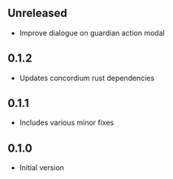 ## Unreleased

- Improve dialogue on guardian action modal

## 0.1.2

- Updates concordium rust dependencies

## 0.1.1

- Includes various minor fixes

## 0.1.0

- Initial version
